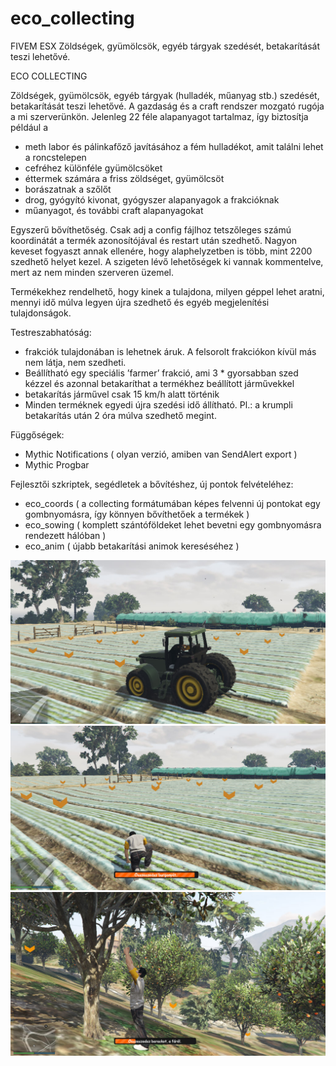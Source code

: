 # eco_collecting
FIVEM ESX Zöldségek, gyümölcsök, egyéb tárgyak szedését, betakarítását teszi lehetővé. 

ECO COLLECTING

Zöldségek, gyümölcsök, egyéb tárgyak (hulladék, műanyag stb.) szedését, betakarítását teszi lehetővé. A gazdaság és a craft rendszer mozgató rugója a mi szerverünkön.
Jelenleg 22 féle alapanyagot tartalmaz, így biztosítja például a

-	meth labor és pálinkafőző javításához a fém hulladékot, amit találni lehet a roncstelepen
-	cefréhez különféle gyümölcsöket
-	éttermek számára a friss zöldséget, gyümölcsöt
-	borászatnak a szőlőt
-	drog, gyógyító kivonat, gyógyszer alapanyagok a frakcióknak
-	műanyagot, és további craft alapanyagokat


Egyszerű bővíthetőség. Csak adj a config fájlhoz tetszőleges számú koordinátát a termék azonosítójával és restart után szedhető.
Nagyon keveset fogyaszt annak ellenére, hogy alaphelyzetben is több, mint 2200 szedhető helyet kezel. A szigeten lévő lehetőségek ki vannak kommentelve, mert az nem minden szerveren üzemel.

Termékekhez rendelhető, hogy kinek a tulajdona, milyen géppel lehet aratni, mennyi idő múlva legyen újra szedhető és egyéb megjelenítési tulajdonságok.

Testreszabhatóság:

-	frakciók tulajdonában is lehetnek áruk. A felsorolt frakciókon kívül más nem látja, nem szedheti.
-	Beállítható egy speciális ’farmer’ frakció, ami 3 * gyorsabban szed kézzel és azonnal betakaríthat a termékhez beállított járművekkel
-	betakarítás járművel csak 15 km/h alatt történik
-	Minden terméknek egyedi újra szedési idő állítható. Pl.: a krumpli betakarítás után 2 óra múlva szedhető megint.

Függőségek:

-	Mythic Notifications ( olyan verzió, amiben van SendAlert export )
-	Mythic Progbar

Fejlesztői szkriptek, segédletek a  bővítéshez, új pontok felvételéhez:

-	eco_coords ( a collecting formátumában képes felvenni új pontokat egy gombnyomásra, így könnyen bővíthetőek a termékek )
-	eco_sowing ( komplett szántóföldeket lehet bevetni egy gombnyomásra rendezett hálóban )
-	eco_anim ( újabb betakarítási animok kereséséhez )


![ecocollecting](https://github.com/Ekhion76/eco_collecting/blob/main/eco_collecting/preview_images/eco_collecting.jpg)
![ecocollecting_2](https://github.com/Ekhion76/eco_collecting/blob/main/eco_collecting/preview_images/eco_collecting_2.jpg)
![ecocollecting_3](https://github.com/Ekhion76/eco_collecting/blob/main/eco_collecting/preview_images/eco_collecting_3.jpg)
